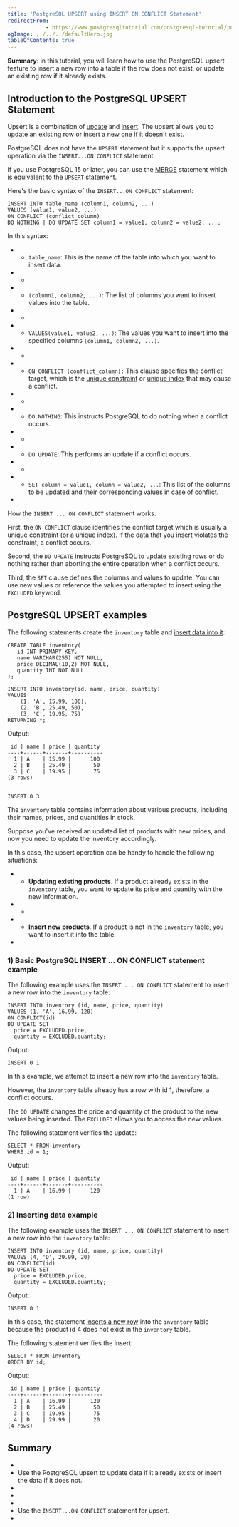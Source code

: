 ```yaml
---
title: 'PostgreSQL UPSERT using INSERT ON CONFLICT Statement'
redirectFrom: 
            - https://www.postgresqltutorial.com/postgresql-tutorial/postgresql-upsert/
ogImage: ../../../defaultHero.jpg
tableOfContents: true
---
```


**Summary**: in this tutorial, you will learn how to use the PostgreSQL upsert feature to insert a new row into a table if the row does not exist, or update an existing row if it already exists.



## Introduction to the PostgreSQL UPSERT Statement



Upsert is a combination of [update](https://www.postgresqltutorial.com/postgresql-tutorial/postgresql-update/) and [insert](https://www.postgresqltutorial.com/postgresql-tutorial/postgresql-insert/). The upsert allows you to update an existing row or insert a new one if it doesn't exist.



PostgreSQL does not have the `UPSERT` statement but it supports the upsert operation via the `INSERT...ON CONFLICT` statement.



If you use PostgreSQL 15 or later, you can use the [MERGE](https://www.postgresqltutorial.com/postgresql-tutorial/postgresql-merge/) statement which is equivalent to the `UPSERT` statement.



Here's the basic syntax of the `INSERT...ON CONFLICT` statement:



```
INSERT INTO table_name (column1, column2, ...)
VALUES (value1, value2, ...)
ON CONFLICT (conflict_column)
DO NOTHING | DO UPDATE SET column1 = value1, column2 = value2, ...;
```



In this syntax:



- - `table_name`: This is the name of the table into which you want to insert data.
- -
- - `(column1, column2, ...)`: The list of columns you want to insert values into the table.
- -
- - `VALUES(value1, value2, ...)`: The values you want to insert into the specified columns `(column1, column2, ...)`.
- -
- - `ON CONFLICT (conflict_column):` This clause specifies the conflict target, which is the [unique constraint](https://www.postgresqltutorial.com/postgresql-tutorial/postgresql-unique-constraint/) or [unique index](https://www.postgresqltutorial.com/postgresql-indexes/postgresql-unique-index/) that may cause a conflict.
- -
- - `DO NOTHING`: This instructs PostgreSQL to do nothing when a conflict occurs.
- -
- - `DO UPDATE`: This performs an update if a conflict occurs.
- -
- - `SET column = value1, column = value2, ...`: This list of the columns to be updated and their corresponding values in case of conflict.
- 


How the `INSERT ... ON CONFLICT` statement works.



First, the `ON CONFLICT` clause identifies the conflict target which is usually a unique constraint (or a unique index). If the data that you insert violates the constraint, a conflict occurs.



Second, the `DO UPDATE` instructs PostgreSQL to update existing rows or do nothing rather than aborting the entire operation when a conflict occurs.



Third, the `SET` clause defines the columns and values to update. You can use new values or reference the values you attempted to insert using the `EXCLUDED` keyword.



## PostgreSQL UPSERT examples



The following statements create the `inventory` table and [insert data into it](https://www.postgresqltutorial.com/postgresql-tutorial/postgresql-insert/):



```
CREATE TABLE inventory(
   id INT PRIMARY KEY,
   name VARCHAR(255) NOT NULL,
   price DECIMAL(10,2) NOT NULL,
   quantity INT NOT NULL
);

INSERT INTO inventory(id, name, price, quantity)
VALUES
	(1, 'A', 15.99, 100),
	(2, 'B', 25.49, 50),
	(3, 'C', 19.95, 75)
RETURNING *;
```



Output:



```
 id | name | price | quantity
----+------+-------+----------
  1 | A    | 15.99 |      100
  2 | B    | 25.49 |       50
  3 | C    | 19.95 |       75
(3 rows)


INSERT 0 3
```



The `inventory` table contains information about various products, including their names, prices, and quantities in stock.



Suppose you've received an updated list of products with new prices, and now you need to update the inventory accordingly.



In this case, the upsert operation can be handy to handle the following situations:



- - **Updating existing products**. If a product already exists in the `inventory` table, you want to update its price and quantity with the new information.
- -
- - **Insert new products**. If a product is not in the `inventory` table, you want to insert it into the table.
- 


### 1) Basic PostgreSQL INSERT ... ON CONFLICT statement example



The following example uses the `INSERT ... ON CONFLICT` statement to insert a new row into the `inventory` table:


<!-- wp:code {"language":"sql"} -->

```
INSERT INTO inventory (id, name, price, quantity)
VALUES (1, 'A', 16.99, 120)
ON CONFLICT(id)
DO UPDATE SET
  price = EXCLUDED.price,
  quantity = EXCLUDED.quantity;
```

<!-- /wp:code -->

<!-- wp:paragraph -->

Output:

<!-- /wp:paragraph -->

<!-- wp:code -->

```
INSERT 0 1
```

<!-- /wp:code -->

<!-- wp:paragraph -->

In this example, we attempt to insert a new row into the `inventory` table.

<!-- /wp:paragraph -->

<!-- wp:paragraph -->

However, the `inventory` table already has a row with id 1, therefore, a conflict occurs.

<!-- /wp:paragraph -->

<!-- wp:paragraph -->

The `DO UPDATE` changes the price and quantity of the product to the new values being inserted. The `EXCLUDED` allows you to access the new values.

<!-- /wp:paragraph -->

<!-- wp:paragraph -->

The following statement verifies the update:

<!-- /wp:paragraph -->

<!-- wp:code {"language":"sql"} -->

```
SELECT * FROM inventory
WHERE id = 1;
```

<!-- /wp:code -->

<!-- wp:paragraph -->

Output:

<!-- /wp:paragraph -->

<!-- wp:code -->

```
 id | name | price | quantity
----+------+-------+----------
  1 | A    | 16.99 |      120
(1 row)
```

<!-- /wp:code -->

<!-- wp:heading {"level":3} -->

### 2) Inserting data example

<!-- /wp:heading -->

<!-- wp:paragraph -->

The following example uses the `INSERT ... ON CONFLICT` statement to insert a new row into the `inventory` table:

<!-- /wp:paragraph -->

<!-- wp:code {"language":"sql"} -->

```
INSERT INTO inventory (id, name, price, quantity)
VALUES (4, 'D', 29.99, 20)
ON CONFLICT(id)
DO UPDATE SET
  price = EXCLUDED.price,
  quantity = EXCLUDED.quantity;
```

<!-- /wp:code -->

<!-- wp:paragraph -->

Output:

<!-- /wp:paragraph -->

<!-- wp:code -->

```
INSERT 0 1
```

<!-- /wp:code -->

<!-- wp:paragraph -->

In this case, the statement [inserts a new row](https://www.postgresqltutorial.com/postgresql-python/insert/) into the `inventory` table because the product id 4 does not exist in the `inventory` table.

<!-- /wp:paragraph -->

<!-- wp:paragraph -->

The following statement verifies the insert:

<!-- /wp:paragraph -->

<!-- wp:code {"language":"sql"} -->

```
SELECT * FROM inventory
ORDER BY id;
```

<!-- /wp:code -->

<!-- wp:paragraph -->

Output:

<!-- /wp:paragraph -->

<!-- wp:code -->

```
 id | name | price | quantity
----+------+-------+----------
  1 | A    | 16.99 |      120
  2 | B    | 25.49 |       50
  3 | C    | 19.95 |       75
  4 | D    | 29.99 |       20
(4 rows)
```

<!-- /wp:code -->

<!-- wp:heading -->

## Summary

<!-- /wp:heading -->

<!-- wp:list -->

- <!-- wp:list-item -->
- Use the PostgreSQL upsert to update data if it already exists or insert the data if it does not.
- <!-- /wp:list-item -->
-
- <!-- wp:list-item -->
- Use the `INSERT...ON CONFLICT` statement for upsert.
- <!-- /wp:list-item -->

<!-- /wp:list -->

